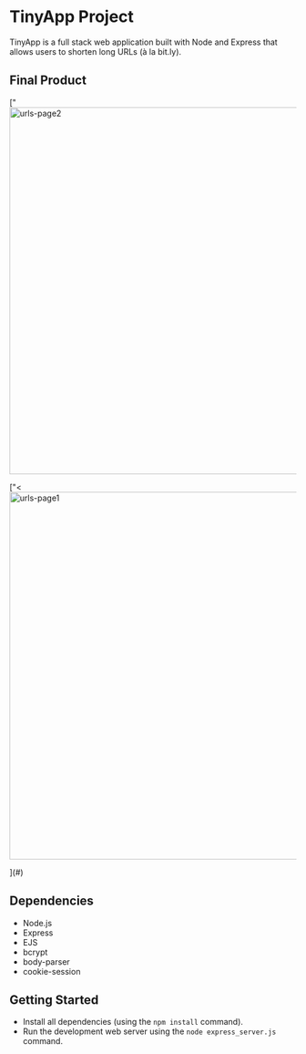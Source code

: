 



# TinyApp Project

TinyApp is a full stack web application built with Node and Express that allows users to shorten long URLs (à la bit.ly).

## Final Product

["<img width="644" alt="urls-page2" src="https://user-images.githubusercontent.com/66808486/132191461-8e929e4f-c1a5-4109-8433-1bdb200972f4.png">


["<<img width="645" alt="urls-page1" src="https://user-images.githubusercontent.com/66808486/132191547-9a68a715-bea9-4031-bd40-9378ea41d192.png">
>
](#)



## Dependencies

- Node.js
- Express
- EJS
- bcrypt
- body-parser
- cookie-session

## Getting Started

- Install all dependencies (using the `npm install` command).
- Run the development web server using the `node express_server.js` command.

